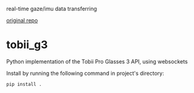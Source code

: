 real-time gaze/imu data transferring 

[original repo](https://github.com/pitt-rnel/tobii_g3_python)
# tobii_g3

Python implementation of the Tobii Pro Glasses 3 API, using websockets

Install by running the following command in project's directory:

`pip install .`
